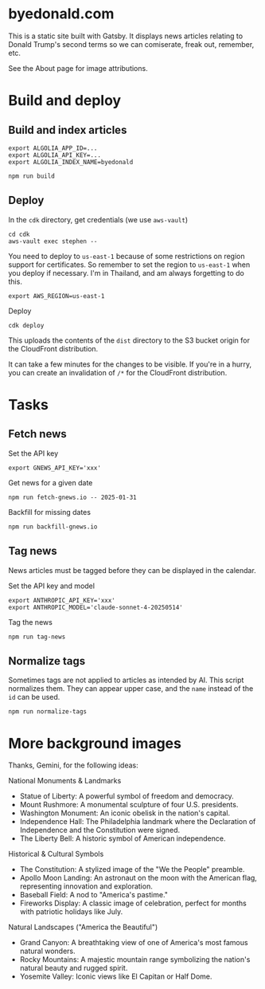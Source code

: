 # byedonald.com

This is a static site built with Gatsby. It displays news articles relating to Donald Trump's second terms so we can comiserate, freak out, remember, etc.

See the About page for image attributions.

# Build and deploy

## Build and index articles

```
export ALGOLIA_APP_ID=...
export ALGOLIA_API_KEY=...
export ALGOLIA_INDEX_NAME=byedonald

npm run build
```

## Deploy

In the `cdk` directory, get credentials (we use `aws-vault`)

```
cd cdk
aws-vault exec stephen --
```

You need to deploy to `us-east-1` because of some restrictions on region support for certificates. So remember to set the region to `us-east-1` when you deploy if necessary. I'm in Thailand, and am always forgetting to do this.

```
export AWS_REGION=us-east-1
```

Deploy

```
cdk deploy
```

This uploads the contents of the `dist` directory to the S3 bucket origin for the CloudFront distribution.

It can take a few minutes for the changes to be visible. If you're in a hurry, you can create an invalidation of `/*` for the CloudFront distribution.

# Tasks

## Fetch news

Set the API key

```
export GNEWS_API_KEY='xxx'
```

Get news for a given date

```
npm run fetch-gnews.io -- 2025-01-31
```

Backfill for missing dates

```
npm run backfill-gnews.io
```

## Tag news

News articles must be tagged before they can be displayed in the calendar.

Set the API key and model

```
export ANTHROPIC_API_KEY='xxx'
export ANTHROPIC_MODEL='claude-sonnet-4-20250514'
```

Tag the news

```
npm run tag-news
```

## Normalize tags

Sometimes tags are not applied to articles as intended by AI. This script normalizes them. They can appear upper case, and the `name` instead of the `id` can be used.

```
npm run normalize-tags
```

# More background images

Thanks, Gemini, for the following ideas:

National Monuments & Landmarks
- Statue of Liberty: A powerful symbol of freedom and democracy.
- Mount Rushmore: A monumental sculpture of four U.S. presidents.
- Washington Monument: An iconic obelisk in the nation's capital.
- Independence Hall: The Philadelphia landmark where the Declaration of Independence and the Constitution were signed.
- The Liberty Bell: A historic symbol of American independence.

Historical & Cultural Symbols
- The Constitution: A stylized image of the "We the People" preamble.
- Apollo Moon Landing: An astronaut on the moon with the American flag, representing innovation and exploration.
- Baseball Field: A nod to "America's pastime."
- Fireworks Display: A classic image of celebration, perfect for months with patriotic holidays like July.

Natural Landscapes ("America the Beautiful")
- Grand Canyon: A breathtaking view of one of America's most famous natural wonders.
- Rocky Mountains: A majestic mountain range symbolizing the nation's natural beauty and rugged spirit.
- Yosemite Valley: Iconic views like El Capitan or Half Dome.

